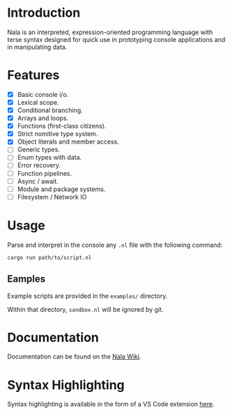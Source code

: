 # Introduction

Nala is an interpreted, expression-oriented programming language with terse syntax designed for quick use in prototyping console applications and in manipulating data.

# Features

- [x] Basic console i/o.
- [x] Lexical scope.
- [x] Conditional branching.
- [x] Arrays and loops.
- [x] Functions (first-class citizens).
- [x] Strict nomitive type system.
- [x] Object literals and member access.
- [ ] Generic types.
- [ ] Enum types with data.
- [ ] Error recovery.
- [ ] Function pipelines.
- [ ] Async / await.
- [ ] Module and package systems.
- [ ] Filesystem / Network IO

# Usage

Parse and interpret in the console any `.nl` file with the following command:

```
cargo run path/to/script.nl
```

## Eamples

Example scripts are provided in the `examples/` directory. 

Within that directory, `sandbox.nl` will be ignored by git.
# Documentation

Documentation can be found on the [Nala Wiki](https://github.com/ntwiles/nala-rust/wiki).

# Syntax Highlighting

Syntax highlighting is available in the form of a VS Code extension [here](https://github.com/ntwiles/nala-vscode-extension).
